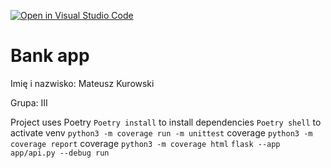 [![Open in Visual Studio Code](https://classroom.github.com/assets/open-in-vscode-718a45dd9cf7e7f842a935f5ebbe5719a5e09af4491e668f4dbf3b35d5cca122.svg)](https://classroom.github.com/online_ide?assignment_repo_id=12305625&assignment_repo_type=AssignmentRepo)

# Bank app

Imię i nazwisko: Mateusz Kurowski

Grupa: III

Project uses Poetry
`Poetry install` to install dependencies
`Poetry shell` to activate venv
`python3 -m coverage run -m unittest` coverage
`python3 -m coverage report` coverage
`python3 -m coverage html`
`flask --app app/api.py --debug run`
